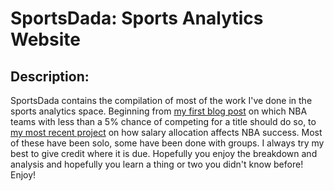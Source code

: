 # SportsDada: Sports Analytics Website

## Description:
SportsDada contains the compilation of most of the work I've done in the sports analytics space. Beginning from [my first blog post](https://sportsdadas.blogspot.com/2019/07/less-than-five-percent-i-love-nba-my.html) on which NBA teams with less than a 5% chance of competing for a title should do so, to [my most recent project](https://nbasalary.sportsdada.net/) on how salary allocation affects NBA success. Most of these have been solo, some have been done with groups. I always try my best to give credit where it is due. Hopefully you enjoy the breakdown and analysis and hopefully you learn a thing or two you didn't know before! Enjoy!

